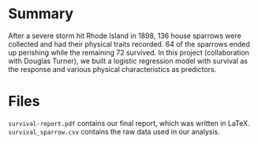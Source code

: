 # Summary

After a severe storm hit Rhode Island in 1898, 136 house sparrows were collected and had their physical traits recorded. 64 of the sparrows ended up perishing while the remaining 72 survived. In this project (collaboration with Douglas Turner), we built a logistic regression model with survival as the response and various physical characteristics as predictors.

# Files

`survival-report.pdf` contains our final report, which was written in LaTeX.
`survival_sparrow.csv` contains the raw data used in our analysis.
